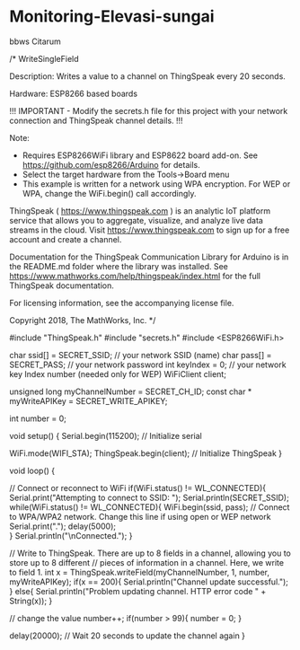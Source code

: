 # Monitoring-Elevasi-sungai
bbws Citarum

/*
  WriteSingleField
  
  Description: Writes a value to a channel on ThingSpeak every 20 seconds.
  
  Hardware: ESP8266 based boards
  
  !!! IMPORTANT - Modify the secrets.h file for this project with your network connection and ThingSpeak channel details. !!!
  
  Note:
  - Requires ESP8266WiFi library and ESP8622 board add-on. See https://github.com/esp8266/Arduino for details.
  - Select the target hardware from the Tools->Board menu
  - This example is written for a network using WPA encryption. For WEP or WPA, change the WiFi.begin() call accordingly.
  
  ThingSpeak ( https://www.thingspeak.com ) is an analytic IoT platform service that allows you to aggregate, visualize, and 
  analyze live data streams in the cloud. Visit https://www.thingspeak.com to sign up for a free account and create a channel.  
  
  Documentation for the ThingSpeak Communication Library for Arduino is in the README.md folder where the library was installed.
  See https://www.mathworks.com/help/thingspeak/index.html for the full ThingSpeak documentation.
  
  For licensing information, see the accompanying license file.
  
  Copyright 2018, The MathWorks, Inc.
*/

#include "ThingSpeak.h"
#include "secrets.h"
#include <ESP8266WiFi.h>

char ssid[] = SECRET_SSID;   // your network SSID (name) 
char pass[] = SECRET_PASS;   // your network password
int keyIndex = 0;            // your network key Index number (needed only for WEP)
WiFiClient  client;

unsigned long myChannelNumber = SECRET_CH_ID;
const char * myWriteAPIKey = SECRET_WRITE_APIKEY;

int number = 0;

void setup() {
  Serial.begin(115200);  // Initialize serial

  WiFi.mode(WIFI_STA); 
  ThingSpeak.begin(client);  // Initialize ThingSpeak
}

void loop() {

  // Connect or reconnect to WiFi
  if(WiFi.status() != WL_CONNECTED){
    Serial.print("Attempting to connect to SSID: ");
    Serial.println(SECRET_SSID);
    while(WiFi.status() != WL_CONNECTED){
      WiFi.begin(ssid, pass);  // Connect to WPA/WPA2 network. Change this line if using open or WEP network
      Serial.print(".");
      delay(5000);     
    } 
    Serial.println("\nConnected.");
  }
  
  // Write to ThingSpeak. There are up to 8 fields in a channel, allowing you to store up to 8 different
  // pieces of information in a channel.  Here, we write to field 1.
  int x = ThingSpeak.writeField(myChannelNumber, 1, number, myWriteAPIKey);
  if(x == 200){
    Serial.println("Channel update successful.");
  }
  else{
    Serial.println("Problem updating channel. HTTP error code " + String(x));
  }

  // change the value
  number++;
  if(number > 99){
    number = 0;
  }
  
  delay(20000); // Wait 20 seconds to update the channel again
}
